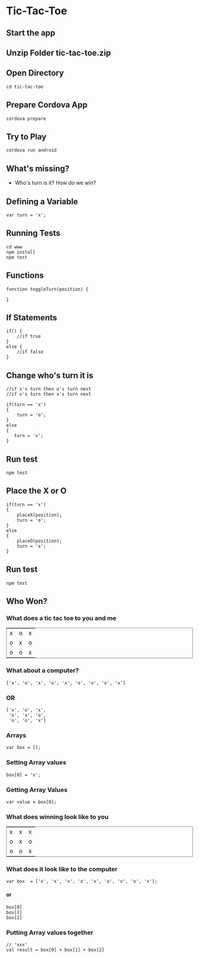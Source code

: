 # Tic-Tac-Toe


## Start the app

## Unzip Folder tic-tac-toe.zip


## Open Directory

	cd tic-tac-toe


## Prepare Cordova App

	cordova prepare


## Try to Play

	cordova run android


## What's missing?

* Who's turn is it?  How do we win?


## Defining a Variable


	var turn = 'x';


## Running Tests

	cd www
	npm install
	npm test


## Functions 

	function toggleTurn(position) {
	
	}


## If Statements

	if() {
    	//if true
	}
	else {
		//if false
	}


## Change who's turn it is

	//if x's turn then o's turn next
	//if o's turn then x's turn next

	if(turn == 'x')
	{
      	turn = 'o';
	}
	else
	{
       turn = 'x';
	}


## Run test

	npm test


## Place the X or O

	if(turn == 'x')
	{
		placeX(position);
		turn = 'o';
	}
	else
	{
		placeO(position);
		turn = 'x';
	}


## Run test

	npm test


## Who Won?

### What does a tic tac toe to you and me

<table frame="box">
<tr>
<td>x</td>
<td>o</td>
<td>x</td>
</tr>
<tr>
<td>o</td>
<td>x</td>
<td>o</td>
</tr>
<tr>
<td>o</td>
<td>o</td>
<td>x</td>
</tr>
</table>


### What about a computer?

	['x', 'o', 'x', 'o', 'x', 'o', 'o', 'o', 'x']
	

### OR
	
	['x', 'o', 'x',
	 'o', 'x', 'o',
	 'o', 'o', 'x']


### Arrays

	var box = [];


### Setting Array values

	box[0] = 'x';


### Getting Array Values

	var value = box[0];


### What does winning look like to you

<table frame="box">
<tr>
<td>x</td>
<td>x</td>
<td>x</td>
</tr>
<tr>
<td>o</td>
<td>x</td>
<td>o</td>
</tr>
<tr>
<td>o</td>
<td>o</td>
<td>x</td>
</tr>
</table>


### What does it look like to the computer
	
	var box  = ['x', 'x', 'x', 'o', 'x', 'o', 'o', 'o', 'x'];

#### or 

	box[0]
	box[1]
	box[2]


### Putting Array values together

	// 'xxx'
	val result = box[0] + box[1] + box[2]


### 	